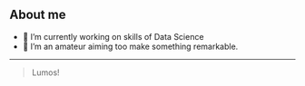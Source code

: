 ## About me


- 🔭 I’m currently working on skills of Data Science
- 🌱 I’m an amateur aiming too make something remarkable.


---
> Lumos!

